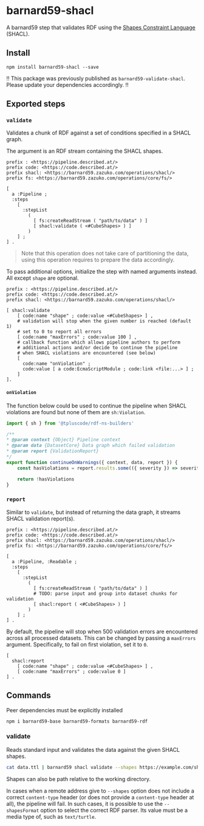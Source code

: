 #  barnard59-shacl

A barnard59 step that validates RDF using the [Shapes Constraint Language](https://www.w3.org/TR/shacl) (SHACL).

## Install

```
npm install barnard59-shacl --save
```

‼️ This package was previously published as `barnard59-validate-shacl`. Please update your dependencies accordingly. ‼️

## Exported steps

### `validate`

Validates a chunk of RDF against a set of conditions specified in a SHACL graph.

The argument is an RDF stream containing the SHACL shapes.

```turtle
prefix : <https://pipeline.described.at/>
prefix code: <https://code.described.at/>
prefix shacl: <https://barnard59.zazuko.com/operations/shacl/>
prefix fs: <https://barnard59.zazuko.com/operations/core/fs/>

[
  a :Pipeline ;
  :steps
    [
      :stepList 
        (
          [ fs:createReadStream ( "path/to/data" ) ]
          [ shacl:validate ( <#CubeShapes> ) ]
        )
    ] ;
] .
```

> Note that this operation does not take care of partitioning the data, using this operation requires to prepare the data accordingly.

To pass additional options, initialize the step with named arguments instead. All except `shape` are optional.

```turtle
prefix : <https://pipeline.described.at/>
prefix code: <https://code.described.at/>
prefix shacl: <https://barnard59.zazuko.com/operations/shacl/>

[ shacl:validate
    [ code:name "shape" ; code:value <#CubeShapes> ] ,
    # validation will stop when the given number is reached (default 1)
    # set to 0 to report all errors    
    [ code:name "maxErrors" ; code:value 100 ] ,
    # callback function which allows pipeline authors to perform
    # additional actions and/or decide to continue the pipeline 
    # when SHACL violations are encountered (see below)
    [ 
      code:name "onViolation" ; 
      code:value [ a code:EcmaScriptModule ; code:link <file:...> ] ;
    ] 
].
```

#### `onViolation`

The function below could be used to continue the pipeline when SHACL violations are found but none of them are `sh:Violation`.

```js
import { sh } from '@tpluscode/rdf-ns-builders'

/**
* @param context {Object} Pipeline context
* @param data {DatasetCore} Data graph which failed validation
* @param report {ValidationReport}
*/
export function continueOnWarnings({ context, data, report }) {
    const hasViolations = report.results.some(({ severity }) => severity.equals(sh.Violation))

    return !hasViolations
}
```


### `report`

Similar to `validate`, but instead of returning the data graph, it streams SHACL validation report(s).

```turtle
prefix : <https://pipeline.described.at/>
prefix code: <https://code.described.at/>
prefix shacl: <https://barnard59.zazuko.com/operations/shacl/>
prefix fs: <https://barnard59.zazuko.com/operations/core/fs/>

[
  a :Pipeline, :Readable ;
  :steps
    [
      :stepList 
        (
          [ fs:createReadStream ( "path/to/data" ) ]
          # TODO: parse input and group into dataset chunks for validation
          [ shacl:report ( <#CubeShapes> ) ]
        )
    ] ;
] .
```



By default, the pipeline will stop when 500 validation errors are encountered across all processed datasets. This can be changed by passing a `maxErrors` argument. Specifically, to fail on first violation, set it to `0`. 

```turtle
[
  shacl:report
    [ code:name "shape" ; code:value <#CubeShapes> ] ,
    [ code:name "maxErrors" ; code:value 0 ]
] .
```


## Commands

Peer dependencies must be explicitly installed

```
npm i barnard59-base barnard59-formats barnard59-rdf
```

### validate

Reads standard input and validates the data against the given SHACL shapes.

```bash
cat data.ttl | barnard59 shacl validate --shapes https://example.com/shapes.ttl
```

Shapes can also be path relative to the working directory.

In cases when a remote address give to `--shapes` option does not include a correct `content-type` header (or does not provide a `content-type` header at all), the pipeline will fail. In such cases, it is possible to use the `--shapesFormat` option to select the correct RDF parser. Its value must be a media type of, such as `text/turtle`.

